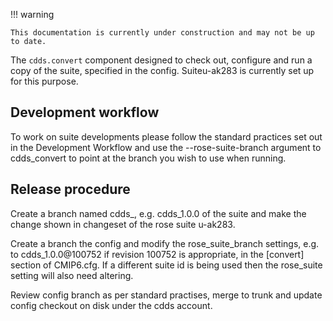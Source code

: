 !!! warning

    This documentation is currently under construction and may not be up to date.

The `cdds.convert` component designed to check out, configure and run a copy of the suite, specified in the config.
Suite ​u-ak283 is currently set up for this purpose.

## Development workflow

To work on suite developments please follow the standard practices set out in the Development Workflow and use the --rose-suite-branch argument to cdds_convert to point at the branch you wish to use when running.

## Release procedure
Create a branch named cdds_<release number>, e.g. cdds_1.0.0 of the suite and make the change shown in changeset of the rose suite u-ak283.

Create a branch the config and modify the rose_suite_branch settings, e.g. to cdds_1.0.0@100752 if revision 100752 is appropriate, in the [convert] section of CMIP6.cfg. If a different suite id is being used then the rose_suite setting will also need altering.

Review config branch as per standard practises, merge to trunk and update config checkout on disk under the cdds account.